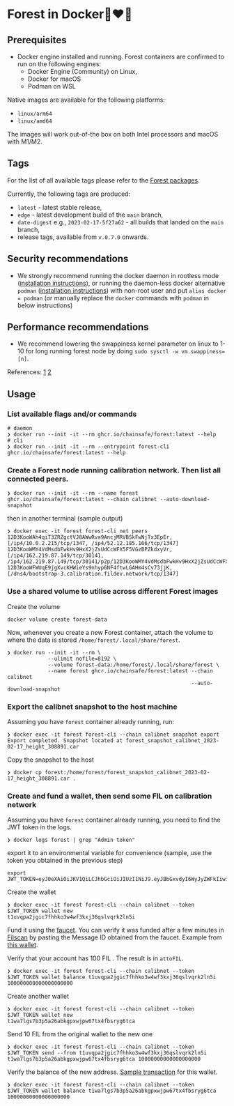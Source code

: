 # Forest in Docker🌲❤️🐋

## Prerequisites

- Docker engine installed and running. Forest containers are confirmed to run on
  the following engines:
  - Docker Engine (Community) on Linux,
  - Docker for macOS
  - Podman on WSL

Native images are available for the following platforms:

- `linux/arm64`
- `linux/amd64`

The images will work out-of-the box on both Intel processors and macOS with
M1/M2.

## Tags

For the list of all available tags please refer to the
[Forest packages](https://github.com/ChainSafe/forest/pkgs/container/forest).

Currently, the following tags are produced:

- `latest` - latest stable release,
- `edge` - latest development build of the `main` branch,
- `date-digest` e.g., `2023-02-17-5f27a62` - all builds that landed on the
  `main` branch,
- release tags, available from `v.0.7.0` onwards.

## Security recommendations

- We strongly recommend running the docker daemon in rootless mode
  ([installation instructions](https://docs.docker.com/engine/security/rootless/)),
  or running the daemon-less docker alternative `podman`
  ([installation instructions](https://podman.io/getting-started/installation))
  with non-root user and put `alias docker = podman` (or manually replace the
  `docker` commands with `podman` in below instructions)

## Performance recommendations

- We recommend lowering the swappiness kernel parameter on linux to 1-10 for
  long running forest node by doing `sudo sysctl -w vm.swappiness=[n]`.

References: [1](https://en.wikipedia.org/wiki/Memory_paging#Swappiness)
[2](https://linuxhint.com/understanding_vm_swappiness/)

## Usage

### List available flags and/or commands

```shell
# daemon
❯ docker run --init -it --rm ghcr.io/chainsafe/forest:latest --help
# cli
❯ docker run --init -it --rm --entrypoint forest-cli ghcr.io/chainsafe/forest:latest --help
```

### Create a Forest node running calibration network. Then list all connected peers.

```shell
❯ docker run --init -it --rm --name forest ghcr.io/chainsafe/forest:latest --chain calibnet --auto-download-snapshot
```

then in another terminal (sample output)

```shell
❯ docker exec -it forest forest-cli net peers
12D3KooWAh4qiT3ZRZgctVJ8AWwRva9AncjMRVBSkFwNjTx3EpEr, [/ip4/10.0.2.215/tcp/1347, /ip4/52.12.185.166/tcp/1347]
12D3KooWMY4VdMsdbFwkHv9HxX2jZsUdCcWFX5F5VGzBPZkdxyVr, [/ip4/162.219.87.149/tcp/30141, /ip4/162.219.87.149/tcp/30141/p2p/12D3KooWMY4VdMsdbFwkHv9HxX2jZsUdCcWFX5F5VGzBPZkdxyVr]
12D3KooWFWUqE9jgXvcKHWieYs9nhyp6NF4ftwLGAHm4sCv73jjK, [/dns4/bootstrap-3.calibration.fildev.network/tcp/1347]
```

### Use a shared volume to utilise across different Forest images

Create the volume

```shell
docker volume create forest-data
```

Now, whenever you create a new Forest container, attach the volume to where the
data is stored `/home/forest/.local/share/forest`.

```shell
❯ docker run --init -it --rm \
             --ulimit nofile=8192 \
             --volume forest-data:/home/forest/.local/share/forest \
             --name forest ghcr.io/chainsafe/forest:latest --chain calibnet
                                                           --auto-download-snapshot
```

### Export the calibnet snapshot to the host machine

Assuming you have `forest` container already running, run:

```shell
❯ docker exec -it forest forest-cli --chain calibnet snapshot export
Export completed. Snapshot located at forest_snapshot_calibnet_2023-02-17_height_308891.car
```

Copy the snapshot to the host

```shell
❯ docker cp forest:/home/forest/forest_snapshot_calibnet_2023-02-17_height_308891.car .
```

### Create and fund a wallet, then send some FIL on calibration network

Assuming you have `forest` container already running, you need to find the JWT
token in the logs.

```shell
❯ docker logs forest | grep "Admin token"
```

export it to an environmental variable for convenience (sample, use the token
you obtained in the previous step)

```shell
export JWT_TOKEN=eyJ0eXAiOiJKV1QiLCJhbGciOiJIUzI1NiJ9.eyJBbGxvdyI6WyJyZWFkIiwid3JpdGUiLCJzaWduIiwiYWRtaW4iXSwiZXhwIjoxNjgxODIxMTc4fQ.3toXEeiGcHT01pUjQeqMyW2kZmQpqpE4Gi4vOHjX4rE
```

Create the wallet

```shell
❯ docker exec -it forest forest-cli --chain calibnet --token $JWT_TOKEN wallet new
t1uvqpa2jgic7fhhko3w4wf3kxj36qslvqrk2ln5i
```

Fund it using the
[faucet](https://faucet.calibration.fildev.network/funds.html). You can verify
it was funded after a few minutes in [Filscan](https://calibration.filscan.io/)
by pasting the Message ID obtained from the faucet. Example from
[this wallet](https://calibration.filscan.io/tipset/message-detail?cid=bafy2bzacebdverplts5qs3lwzsenzlh4rdsmvc42r6yg6suu4comr7gkbe76a).

Verify that your account has 100 FIL . The result is in `attoFIL`.

```shell
❯ docker exec -it forest forest-cli --chain calibnet --token $JWT_TOKEN wallet balance t1uvqpa2jgic7fhhko3w4wf3kxj36qslvqrk2ln5i
100000000000000000000
```

Create another wallet

```shell
❯ docker exec -it forest forest-cli --chain calibnet --token $JWT_TOKEN wallet new
t1wa7lgs7b3p5a26abkgpxwjpw67tx4fbsryg6tca
```

Send 10 FIL from the original wallet to the new one

```shell
❯ docker exec -it forest forest-cli --chain calibnet --token $JWT_TOKEN send --from t1uvqpa2jgic7fhhko3w4wf3kxj36qslvqrk2ln5i t1wa7lgs7b3p5a26abkgpxwjpw67tx4fbsryg6tca 10000000000000000000
```

Verify the balance of the new address.
[Sample transaction](https://calibration.filscan.io/tipset/message-detail?cid=bafy2bzacebymw25tedmec4xnwmf7fcrt64qvfbbuacbx6lnhyrcbfv3rgkn2a)
for this wallet.

```shell
❯ docker exec -it forest forest-cli --chain calibnet --token $JWT_TOKEN wallet balance t1wa7lgs7b3p5a26abkgpxwjpw67tx4fbsryg6tca
10000000000000000000
```
